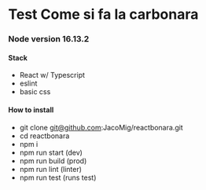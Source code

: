 # Test Come si fa la carbonara
### Node version 16.13.2 
#### Stack
* React w/ Typescript
* eslint
* basic css
#### How to install
* git clone git@github.com:JacoMig/reactbonara.git
* cd reactbonara
* npm i
* npm run start (dev)
* npm run build (prod)
* npm run lint (linter)
* npm run test (runs test)
